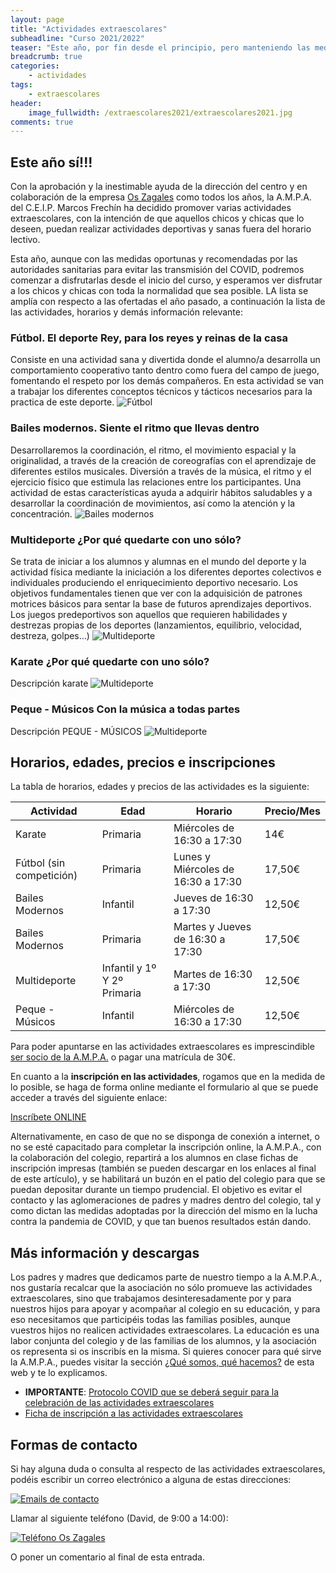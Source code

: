 ```yaml
---
layout: page
title: "Actividades extraescolares"
subheadline: "Curso 2021/2022"
teaser: "Este año, por fin desde el principio, pero manteniendo las medidas de seguridad recomendadas por las autoridades sanitarias"
breadcrumb: true
categories:
    - actividades
tags:
    - extraescolares
header:
    image_fullwidth: /extraescolares2021/extraescolares2021.jpg
comments: true
---
```

<!--more-->

## Este año sí!!!

Con la aprobación y la inestimable ayuda de la dirección del centro y en colaboración de la empresa <a href="https://oszagales.com/" target="_blank">Os Zagales</a> como todos los años, la A.M.P.A. del C.E.I.P. Marcos Frechín ha decidido promover varias actividades extraescolares, con la intención de que aquellos chicos y chicas que lo deseen, puedan realizar actividades deportivas y sanas fuera del horario lectivo.

Esta año, aunque con las medidas oportunas y recomendadas por las autoridades sanitarias para evitar las transmisión del COVID, podremos comenzar a disfrutarlas desde el inicio del curso, y esperamos ver disfrutar a los chicos y chicas con toda la normalidad que sea posible. LA lista se amplía con respecto a las ofertadas el año pasado, a continuación la lista de las actividades, horarios y demás información relevante: 

### **Fútbol**. El deporte Rey, para los reyes y reinas de la casa

Consiste en una actividad sana y divertida donde el alumno/a desarrolla un comportamiento cooperativo tanto dentro como fuera del campo de juego, fomentando el respeto por los demás compañeros. En esta actividad se van a trabajar los diferentes conceptos técnicos y tácticos necesarios para la practica de este deporte.
![Fútbol](/images/extraescolares2021/futbol.jpg "Fútbol")

### **Bailes modernos**. Siente el ritmo que llevas dentro

Desarrollaremos la coordinación, el ritmo, el movimiento espacial y la originalidad, a través de la creación de coreografías con el aprendizaje de diferentes estilos musicales. Diversión a través de la música, el ritmo y el ejercicio físico que estimula las relaciones entre los participantes. Una actividad de estas características ayuda a adquirir hábitos saludables y a desarrollar la coordinación de movimientos, así como la atención y la concentración.
![Bailes modernos](/images/extraescolares2021/baile.jpg "Bailes modernos")

### **Multideporte** ¿Por qué quedarte con uno sólo?

Se trata de iniciar a los alumnos y alumnas en el mundo del deporte y la actividad física mediante la iniciación a los diferentes deportes colectivos e individuales produciendo el enriquecimiento deportivo necesario. Los objetivos fundamentales tienen que ver con la adquisición de patrones motrices básicos para sentar la base de futuros aprendizajes deportivos. Los juegos predeportivos son aquellos que requieren habilidades y destrezas propias de los deportes (lanzamientos, equilibrio, velocidad,  destreza, golpes…)
![Multideporte](/images/extraescolares2021/multideporte.jpg "Multideporte")

### **Karate** ¿Por qué quedarte con uno sólo?

Descripción karate
![Multideporte](/images/extraescolares2122/karate.jpg "Karate")

### **Peque - Músicos** Con la música a todas partes

Descripción PEQUE - MÚSICOS
![Multideporte](/images/extraescolares2021/pequemusicos.jpg "Peque - Músicos")

## Horarios, edades, precios e inscripciones

La tabla de horarios, edades y precios de las actividades es la siguiente:

Actividad | Edad | Horario | Precio/Mes
----------|--------|---------|-------
Karate | Primaria | Miércoles de 16:30 a 17:30 | 14€
Fútbol (sin competición) | Primaria | Lunes y Miércoles de 16:30 a 17:30 | 17,50€
Bailes Modernos | Infantil | Jueves de 16:30 a 17:30 | 12,50€
Bailes Modernos | Primaria | Martes y Jueves de 16:30 a 17:30 | 17,50€
Multideporte | Infantil y 1º Y 2º Primaria | Martes de 16:30 a 17:30 | 12,50€
Peque - Músicos | Infantil | Miércoles de 16:30 a 17:30 | 12,50€

Para poder apuntarse en las actividades extraescolares es imprescindible [ser socio de la A.M.P.A.](/aboutus/) o pagar una matrícula de 30€.

En cuanto a la **inscripción en las actividades**, rogamos que en la medida de lo posible, se haga de forma online mediante el formulario al que se puede acceder a través del siguiente enlace:

<a href="https://forms.gle/UovuToJJn2zDrXCE7" target="_blank" class="button large radius alert">Inscríbete ONLINE</a>

Alternativamente, en caso de que no se disponga de conexión a internet, o no se esté capacitado para completar la inscripción online, la A.M.P.A., con la colaboración del colegio, repartirá a los alumnos en clase fichas de inscripción impresas (también se pueden descargar en los enlaces al final de este artículo), y se habilitará un buzón en el patio del colegio para que se puedan depositar durante un tiempo prudencial. El objetivo es evitar el contacto y las aglomeraciones de padres y madres dentro del colegio, tal y como dictan las medidas adoptadas por la dirección del mismo en la lucha contra la pandemia de COVID, y que tan buenos resultados están dando.

## Más información y descargas

Los padres y madres que dedicamos parte de nuestro tiempo a la A.M.P.A., nos gustaría recalcar que la asociación no sólo promueve las actividades extraescolares, sino que trabajamos desinteresadamente por y para nuestros hijos para apoyar y acompañar al colegio en su educación, y para eso necesitamos que participéis todas las familias posibles, aunque vuestros hijos no realicen actividades extraescolares. La educación es una labor conjunta del colegio y de las familias de los alumnos, y la asociación os representa si os inscribís en la misma. Si quieres conocer para qué sirve la A.M.P.A., puedes visitar la sección [¿Qué somos, qué hacemos?](/aboutus/) de esta web y te lo explicamos.

- **IMPORTANTE**: <a href="/docs/COVIDFREE.pdf" target="_blank">Protocolo COVID que se deberá seguir para la celebración de las actividades extraescolares</a>
- <a href="/docs/Inscrip2122.pdf" target="_blank">Ficha de inscripción a las actividades extraescolares</a>

## Formas de contacto

Si hay alguna duda o consulta al respecto de las actividades extraescolares, podéis escribir un correo electrónico a alguna de estas direcciones:

[![Emails de contacto](/images/emailsExtraescolares.png "Emails de contacto")](mailto:marcosfrechin@oszagales.com)

Llamar al siguiente teléfono (David, de 9:00 a 14:00):

[![Teléfono Os Zagales](/images/tlfOsZagales.png "Teléfono Os Zagales")](tel:+34680154655)

O poner un comentario al final de esta entrada.

